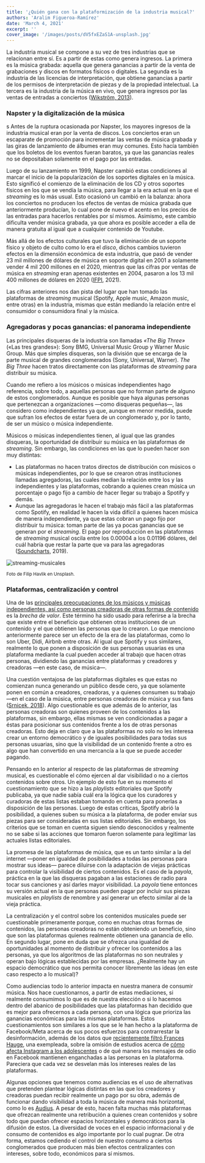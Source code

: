 ```yaml
---
title: '¿Quién gana con la plataformización de la industria musical?'
authors: 'Aralim Figueroa-Ramírez'
date: 'March 4, 2021'
excerpt: ''
cover_image: '/images/posts/dV5fxEZaS1A-unsplash.jpg'
---
```


La industria musical se compone a su vez de tres industrias que se relacionan entre sí. Es a partir de estas como genera ingresos. La primera es la música grabada: aquella que genera ganancias a partir de la venta de grabaciones y discos en formatos físicos o digitales. La segunda es la industria de las licencias de interpretación, que obtiene ganancias a partir de los permisos de interpretación de piezas y de la propiedad intelectual. La tercera es la industria de la música en vivo, que genera ingresos por las ventas de entradas a conciertos ([Wikström, 2013](https://www.bbvaopenmind.com/articulos/la-industria-musical-en-una-era-de-distribucion-digital/)).

### Napster y la digitalización de la música
s
Antes de la ruptura ocasionada por Napster, los mayores ingresos de la industria musical eran por la venta de discos. Los conciertos eran un escaparate de promoción para incrementar las ventas de música grabada y las giras de lanzamiento de álbumes eran muy comunes. Esto hacía también que los boletos de los eventos fueran baratos, ya que las ganancias reales no se depositaban solamente en el pago por las entradas.

Luego de su lanzamiento en 1999, Napster cambió estas condiciones al marcar el inicio de la popularización de los soportes digitales en la música. Esto significó el comienzo de la eliminación de los CD y otros soportes físicos en los que se vendía la música, para llegar a la era actual en la que el _streaming_ es lo más usual. Esto ocasionó un cambió en la balanza: ahora los conciertos no producen los efectos de ventas de música grabada que anteriormente producían, lo cual pone de nuevo el acento en los precios de las entradas para hacerlos rentables por sí mismos. Asimismo, este cambio dificulta vender música grabada, ya que ahora es posible acceder a ella de manera gratuita al igual que a cualquier contenido de Youtube.

Más allá de los efectos culturales que tuvo la eliminación de un soporte físico y objeto de culto como lo era el _disco_, dichos cambios tuvieron efectos en la dimensión económica de esta industria, que pasó de vender 23 mil millones de dólares de música en soporte digital en 2001 a solamente vender 4 mil 200 millones en el 2020, mientras que las cifras por ventas de música en _streaming_ eran apenas existentes en 2004, pasaron a los 13 mil 400 millones de dólares en 2020 ([IFPI](https://gmr2021.ifpi.org/report), 2021).

Las cifras anteriores nos dan pista del lugar que han tomado las plataformas de _streaming_ musical (Spotify, Apple music, Amazon music, entre otras) en la industria, mismas que están mediando la relación entre el consumidor o consumidora final y la música.

### Agregadoras y pocas ganancias: el panorama independiente
Las principales disqueras de la industria son llamadas _«The Big Three»_ («Las tres grandes»): Sony BMG, Universal Music Group y Warner Music Group. Más que simples disqueras, son la división que se encarga de la parte musical de grandes conglomerados (Sony, Universal, Warner). _The Big Three_ hacen tratos directamente con las plataformas de _streaming_ para distribuir su música. 

Cuando me refiero a los músicos o músicas independientes hago referencia, sobre todo, a aquellas personas que no forman parte de alguno de estos conglomerados. Aunque es posible que haya algunas personas que pertenezcan a organizaciones —como disqueras pequeñas—, las considero como independientes ya que, aunque en menor medida, puede que sufran los efectos de estar fuera de un conglomerado y, por lo tanto, de ser un músico o música independiente.

Músicos o músicas independientes tienen, al igual que las grandes disqueras, la oportunidad de distribuir su música en las plataformas de _streaming_. Sin embargo, las condiciones en las que lo pueden hacer son muy distintas:

- Las plataformas no hacen tratos directos de distribución con músicos o músicas independientes, por lo que se crearon otras instituciones llamadas agregadoras, las cuales median la relación entre los y las independientes y las plataformas, cobrando a quienes crean música un porcentaje o pago fijo a cambio de hacer llegar su trabajo a Spotify y demás.
- Aunque las agregadoras le hacen el trabajo más fácil a las plataformas como Spotify, en realidad le hacen la vida difícil a quienes hacen música de manera independiente, ya que estas cobran un pago fijo por distribuir tu música: toman parte de las ya pocas ganancias que se generan por el _streaming_. El pago por reproducción en las plataformas de _streaming_ musical oscila entre los 0.00004 a los 0.01196 dólares, del cuál habría que restar la parte que va para las agregadoras ([Soundcharts](https://soundcharts.com/blog/music-streaming-rates-payouts), 2019).

![streaming-musicales](/images/posts/streaming-musica-celular.jpg)

<small>Foto de Filip Havlik en Unsplash.</small>


### Plataformas, centralización y control

Una de las [principales preocupaciones de los músicos y músicas independientes, así como personas creadoras de otras formas de contenido](https://www.ifpi.org/ifpi-and-wide-range-of-european-creators-producers-and-performers-urge-no-fudging-of-eu-value-gap-fix/) es la _brecha de valor_. Este término ha sido usado para referirse a la brecha que existe entre el beneficio que obtienen otras instituciones de un contenido y el que obtienen las personas que lo crearon.
Lo que menciono anteriormente parece ser un efecto de la era de las plataformas, como lo son Uber, Didi, Airbnb entre otras. Al igual que Spotify y sus similares, realmente lo que ponen a disposición de sus personas usuarias es una plataforma mediante la cual pueden acceder al trabajo que hacen otras personas, dividiendo las ganancias entre plataformas y creadores y creadoras —en este caso, de música—.

Una cuestión ventajosa de las plataformas digitales es que estas no comienzan nunca generando un público desde cero, ya que solamente ponen en común a creadores, creadoras, y a quienes consumen su trabajo —en el caso de la música, entre personas creadoras de música y sus fans ([Srnicek, 2018](https://cajanegraeditora.com.ar/libros/capitalismo-de-plataformas-nick-srnicek/)). Algo cuestionable es que además de lo anterior, las personas creadoras son quienes proveen de los contenidos a las plataformas, sin embargo, ellas mismas se ven condicionadas a pagar a éstas para posicionar sus contenidos frente a los de otras personas creadoras. Esto deja en claro que a las plataformas no solo no les interesa crear un entorno democrático y de iguales posibilidades para todas sus personas usuarias, sino que la visibilidad de un contenido frente a otro es algo que han convertido en una mercancía a la que se puede acceder pagando.

Pensando en lo anterior al respecto de las plataformas de _streaming_ musical, es cuestionable el cómo ejercen al dar visibilidad o no a ciertos contenidos sobre otros. Un ejemplo de esto fue en su momento el cuestionamiento que se hizo a las _playlists_ editoriales que Spotify publicaba, ya que nadie sabía cuál era la lógica que los curadores y curadoras de estas listas estaban tomando en cuenta para ponerlas a disposición de las personas. Luego de estas críticas, Spotify abrió la posibilidad, a quienes suben su música a la plataforma, de poder enviar sus piezas para ser consideradas en sus listas editoriales. Sin embargo, los criterios que se toman en cuenta siguen siendo desconocidos y realmente no se sabe si las acciones que tomaron fueron solamente para legitimar las actuales listas editoriales.

La promesa de las plataformas de música, que es un tanto similar a la del internet —poner en igualdad de posibilidades a todas las personas para mostrar sus ideas— parece diluirse con la adaptación de viejas prácticas para controlar la visibilidad de ciertos contenidos. Es el caso de la _payola_, práctica en la que las disqueras pagaban a las estaciones de radio para tocar sus canciones y así darles mayor visibilidad. La _payola_ tiene entonces su versión actual en la que personas pueden pagar por incluir sus piezas musicales en _playlists_ de renombre y así generar un efecto similar al de la vieja práctica.

La centralización y el control sobre los contenidos musicales puede ser cuestionable primeramente porque, como en muchas otras formas de contenidos, las personas creadoras no están obteniendo un beneficio, sino que son las plataformas quienes realmente obtienen una ganancia de ello. En segundo lugar, pone en duda que se ofrezca una igualdad de oportunidades al momento de distribuir y ofrecer los contenidos a las personas, ya que los algoritmos de las plataformas no son neutrales y operan bajo lógicas establecidas por las empresas. ¿Realmente hay un espacio democrático que nos permita conocer libremente las ideas (en este caso respecto a lo musical)?

Como audiencias todo lo anterior impacta en nuestra manera de consumir música. Nos hace cuestionarnos, a partir de estas mediaciones, si realmente consumimos lo que es de nuestra elección o si lo hacemos dentro del abanico de posibilidades que las plataformas han decidido que es mejor para ofrecernos a cada persona, con una lógica que prioriza las ganancias económicas para las mismas plataformas. Estos cuestionamientos son similares a los que se le han hecho a la plataforma de Facebook/Meta acerca de sus pocos esfuerzos para contrarrestar la desinformación, además de los datos que [recientemente filtró Frances Hauge](https://www.lavanguardia.com/internacional/20211005/7770145/facebook-caida-denuncia-frances-haugen-declaracion-adolescentes-impacto.html), una exempleada, sobre la omisión de estudios acerca de [cómo afecta Instagram a los adolescentes](https://www.nytimes.com/es/2021/10/26/espanol/redes-sociales-trastorno-alimenticio.html?campaign_id=42&emc=edit_bn_20211026&instance_id=43763&nl=el-times&regi_id=116733733&segment_id=72650&te=1&user_id=b7c67365f46c4408556c9869c5645ce1) o de qué manera los mensajes de odio en Facebook mantienen enganchadas a las personas en la plataforma. Pareciera que cada vez se desvelan más los intereses reales de las plataformas.

Algunas opciones que tenemos como audiencias es el uso de alternativas que pretenden plantear lógicas distintas en las que los creadores y creadoras puedan recibir realmente un pago por su obra, además de funcionar dando visibilidad a toda la música de manera más horizontal, como lo es [Audius](https://audius.org/). A pesar de esto, hacen falta muchas más plataformas que ofrezcan realmente una retribución a quienes crean contenidos y sobre todo que puedan ofrecer espacios horizontales y democráticos para la difusión de estos. La diversidad de voces en el espacio informacional y de consumo de contenidos es algo importante por lo cual pugnar. De otra forma, estamos cediendo el control de nuestro consumo a ciertos conglomerados que producen más bien efectos centralizantes con intereses, sobre todo, económicos para sí mismos.
